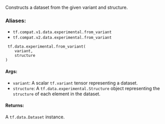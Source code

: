 Constructs a dataset from the given variant and structure.
### Aliases:
- `tf.compat.v1.data.experimental.from_variant`
- `tf.compat.v2.data.experimental.from_variant`

```
 tf.data.experimental.from_variant(
    variant,
    structure
)
```
#### Args:
- `variant`: A scalar `tf.variant` tensor representing a dataset.
- `structure`: A `tf.data.experimental.Structure` object representing the `structure` of each element in the dataset.
#### Returns:
A `tf.data.Dataset` instance.
